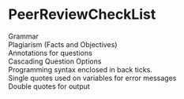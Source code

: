 # PeerReviewCheckList

Grammar	 
Plagiarism (Facts and Objectives)	 
Annotations for questions	 
Cascading Question Options	 
Programming syntax enclosed in back ticks.	 
Single quotes used on variables for error messages	 
Double quotes for output	 

